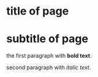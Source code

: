 # title of page
# subtitle of page

the first paragraph with **bold text**.

second paragraph with *italic text*.
